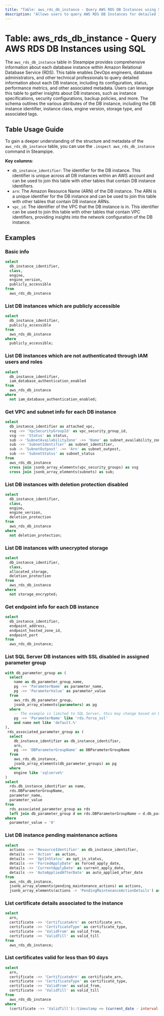 ```yaml
---
title: "Table: aws_rds_db_instance - Query AWS RDS DB Instances using SQL"
description: "Allows users to query AWS RDS DB Instances for detailed information about the configuration, status, and other metadata associated with each database instance."
---
```


# Table: aws_rds_db_instance - Query AWS RDS DB Instances using SQL

The `aws_rds_db_instance` table in Steampipe provides comprehensive information about each database instance within Amazon Relational Database Service (RDS). This table enables DevOps engineers, database administrators, and other technical professionals to query detailed information about each DB instance, including its configuration, status, performance metrics, and other associated metadata. Users can leverage this table to gather insights about DB instances, such as instance specifications, security configurations, backup policies, and more. The schema outlines the various attributes of the DB instance, including the DB instance identifier, instance class, engine version, storage type, and associated tags.

## Table Usage Guide

To gain a deeper understanding of the structure and metadata of the `aws_rds_db_instance` table, you can use the `.inspect aws_rds_db_instance` command in Steampipe.

**Key columns**:

- `db_instance_identifier`: The identifier for the DB instance. This identifier is unique across all DB instances within an AWS account and can be used to join this table with other tables that contain DB instance identifiers.
- `arn`: The Amazon Resource Name (ARN) of the DB instance. The ARN is a unique identifier for the DB instance and can be used to join this table with other tables that contain DB instance ARNs.
- `vpc_id`: The identifier of the VPC that the DB instance is in. This identifier can be used to join this table with other tables that contain VPC identifiers, providing insights into the network configuration of the DB instance.

## Examples

### Basic info

```sql
select
  db_instance_identifier,
  class,
  engine,
  engine_version,
  publicly_accessible
from
  aws_rds_db_instance
```

### List DB instances which are publicly accessible

```sql
select
  db_instance_identifier,
  publicly_accessible
from
  aws_rds_db_instance
where
  publicly_accessible;
```

### List DB instances which are not authenticated through IAM users and roles

```sql
select
  db_instance_identifier,
  iam_database_authentication_enabled
from
  aws_rds_db_instance
where
  not iam_database_authentication_enabled;
```

### Get VPC and subnet info for each DB instance

```sql
select
  db_instance_identifier as attached_vpc,
  vsg ->> 'VpcSecurityGroupId' as vpc_security_group_id,
  vsg ->> 'Status' as status,
  sub -> 'SubnetAvailabilityZone' ->> 'Name' as subnet_availability_zone,
  sub ->> 'SubnetIdentifier' as subnet_identifier,
  sub -> 'SubnetOutpost' ->> 'Arn' as subnet_outpost,
  sub ->> 'SubnetStatus' as subnet_status
from
  aws_rds_db_instance
  cross join jsonb_array_elements(vpc_security_groups) as vsg
  cross join jsonb_array_elements(subnets) as sub;
```

### List DB instances with deletion protection disabled

```sql
select
  db_instance_identifier,
  class,
  engine,
  engine_version,
  deletion_protection
from
  aws_rds_db_instance
where
  not deletion_protection;
```

### List DB instances with unecrypted storage

```sql
select
  db_instance_identifier,
  class,
  allocated_storage,
  deletion_protection
from
  aws_rds_db_instance
where
  not storage_encrypted;
```

### Get endpoint info for each DB instance

```sql
select
  db_instance_identifier,
  endpoint_address,
  endpoint_hosted_zone_id,
  endpoint_port
from
  aws_rds_db_instance;
```

### List SQL Server DB instances with SSL disabled in assigned parameter group

```sql
with db_parameter_group as (
  select
    name as db_parameter_group_name,
    pg ->> 'ParameterName' as parameter_name,
    pg ->> 'ParameterValue' as parameter_value
  from
    aws_rds_db_parameter_group,
    jsonb_array_elements(parameters) as pg
  where
    -- The example is limited to SQL Server, this may change based on DB engine
    pg ->> 'ParameterName' like 'rds.force_ssl'
    and name not like 'default.%'
),
 rds_associated_parameter_group as (
  select
    db_instance_identifier as db_instance_identifier,
    arn,
    pg ->> 'DBParameterGroupName' as DBParameterGroupName
  from
    aws_rds_db_instance,
    jsonb_array_elements(db_parameter_groups) as pg
  where
    engine like 'sqlserve%'
)
select
  rds.db_instance_identifier as name,
  rds.DBParameterGroupName,
  parameter_name,
  parameter_value
from
  rds_associated_parameter_group as rds
  left join db_parameter_group d on rds.DBParameterGroupName = d.db_parameter_group_name
where
  parameter_value = '0'
```

### List DB instance pending maintenance actions

```sql
select
  actions ->> 'ResourceIdentifier' as db_instance_identifier,
  details ->> 'Action' as action,
  details ->> 'OptInStatus' as opt_in_status,
  details ->> 'ForcedApplyDate' as forced_apply_date,
  details ->> 'CurrentApplyDate' as current_apply_date,
  details ->> 'AutoAppliedAfterDate' as auto_applied_after_date
from
  aws_rds_db_instance,
  jsonb_array_elements(pending_maintenance_actions) as actions,
  jsonb_array_elements(actions -> 'PendingMaintenanceActionDetails') as details;
```

### List certificate details associated to the instance

```sql
select
  arn,
  certificate ->> 'CertificateArn' as certificate_arn,
  certificate ->> 'CertificateType' as certificate_type,
  certificate ->> 'ValidFrom' as valid_from,
  certificate ->> 'ValidTill' as valid_till
from
  aws_rds_db_instance;
```

### List certificates valid for less than 90 days

```sql
select
  arn,
  certificate ->> 'CertificateArn' as certificate_arn,
  certificate ->> 'CertificateType' as certificate_type,
  certificate ->> 'ValidFrom' as valid_from,
  certificate ->> 'ValidTill' as valid_till
from
  aws_rds_db_instance
where
  (certificate ->> 'ValidTill')::timestamp <= (current_date - interval '90' day);
```